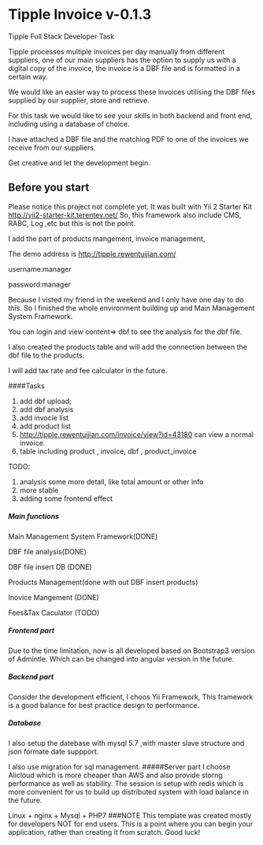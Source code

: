 # Tipple Invoice v-0.1.3 

<!-- BADGES/ -->

<!-- /BADGES -->

Tipple Full Stack Developer Task

Tipple processes multiple invoices per day manually from different suppliers, one of our main suppliers has the option to supply us with a digital copy of the invoice, the invoice is a DBF file and is formatted in a certain way.

We would like an easier way to process these invoices utilising the DBF files supplied by our supplier, store and retrieve. 

For this task we would like to see your skills in both backend and front end, including using a database of choice.

I have attached a DBF file and the matching PDF to one of the invoices we receive from our suppliers.

Get creative and let the development begin. 

## Before you start
Please notice this project not complete yet. It was built with Yii 2 Starter Kit
http://yii2-starter-kit.terentev.net/
So, this framework also include CMS, RABC, Log ,etc  but this is not the point.

I add the part of products mangement, invoice management, 

The demo address is 
http://tipple.rewentuijian.com/

username:manager

password:manager

Because I visted my friend in the weekend and I only have one day to do this.
So I finished the whole environment building up and Main Management System Framework.

You can login and view content=> dbf to see the analysis for the dbf file.

I also created the products table and will add the connection between the dbf file to the products.

I will add tax rate and fee calculator in the future.



####Tasks

1. add dbf upload;
2. add dbf analysis
3. add invocie list
4. add product list
5. http://tipple.rewentuijian.com/invoice/view?id=43180  can view a normal invoice. 
6. table including product , invoice, dbf , product_invoice

TODO:
1. analysis some more detail, like total amount or other info
2. more stable
3. adding some frontend effect 
##### Main functions
Main Management System Framework(DONE)

DBF file analysis(DONE)

DBF file insert DB (DONE)

Products Management(done with out DBF insert products)

Inovice Mangement (DONE)

Fees&Tax Caculator (TODO)

##### Frontend part
Due to the time limitation, now is all developed based on Bootstrap3 version of Admintle.
Which can be changed into angular version in the future.

##### Backend part
Consider the development efficient, I choos Yii Framework, This framework is a good balance for
best practice design to performance.

##### Database
I also setup the datebase with mysql 5.7 ,with master slave structure and json formate date suppport.

I also use migration for sql management.
#####Server part
I choose Alicloud which is more cheaper than AWS and also provide storng performance 
as well as stability.
The session is setup with redis which is
more convenient for us to build up distributed system with load balance in the future.

Linux + nginx + Mysql + PHP7 
###NOTE
This template was created mostly for developers NOT for end users.
This is a point where you can begin your application, rather than creating it from scratch.
Good luck!

